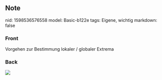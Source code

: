 ## Note
nid: 1598536576558
model: Basic-b122e
tags: Eigene, wichtig
markdown: false

### Front
Vorgehen zur Bestimmung lokaler / globaler Extrema

### Back
<img src="paste-64dc37a33094ca766202bdc2c8d88e25ec6bc289.jpg">
